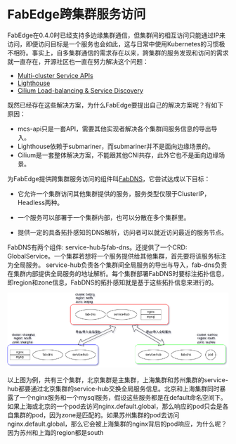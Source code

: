 
# FabEdge跨集群服务访问

 FabEdge在0.4.0时已经支持多边缘集群通信，但集群间的相互访问只能通过IP来访问，即便访问目标是一个服务也会如此，这与日常中使用Kubernetes的习惯极不相符。事实上，自多集群通信的需求存在以来，跨集群的服务发现和访问的需求就一直存在，开源社区也一直在努力解决这个问题：

* [Multi-cluster Service APIs](https://github.com/kubernetes-sigs/mcs-api)
* [Lighthouse](https://submariner.io/getting-started/architecture/service-discovery/)
* [Cilium Load-balancing & Service Discovery](https://docs.cilium.io/en/stable/gettingstarted/clustermesh/services/)



既然已经存在这些解决方案，为什么FabEdge要提出自己的解决方案呢？有如下原因：

* mcs-api只是一套API，需要其他实现者解决各个集群间服务信息的导出导入。
* Lighthouse依赖于submariner，而submariner并不是面向边缘场景的。
*  Cilium是一套整体解决方案，不能跟其他CNI共存，此外它也不是面向边缘场景。



为FabEdge提供跨集群服务访问的组件叫[FabDNS](https://github.com/FabEdge/fab-dns)，它尝试达成以下目标：

* 它允许一个集群访问其他集群提供的服务，服务类型仅限于ClusterIP，Headless两种。

* 一个服务可以部署于一个集群内部，也可以分散在多个集群里。

* 提供一定的具备拓扑感知的DNS解析，访问者可以就近访问最近的服务节点。    

    
  

FabDNS有两个组件: service-hub与fab-dns。还提供了一个CRD: GlobalService。一个集群若想将一个服务提供给其他集群，首先要将该服务标注为全局服务。 service-hub负责各个集群间全局服务的导出与导入，fab-dns负责在集群内部提供全局服务的地址解析。每个集群部署FabDNS时要标注拓扑信息，即region和zone信息，FabDNS的拓扑感知就是基于这些拓扑信息来进行的。



![fab-dns-show3](fab-dns-show3.png)



以上图为例，共有三个集群，北京集群是主集群，上海集群和苏州集群的service-hub都要通过北京集群的service-hub交换全局服务信息。北京和上海集群同时暴露了一个nginx服务和一个mysql服务，假设这些服务都是在default命名空间下。如果上海或北京的一个pod去访问nginx.default.global，那么响应的pod只会是各自集群的pod，因为zone是匹配的。如果苏州集群的pod去访问nginx.default.global，那么它会被上海集群的nginx背后的pod响应，为什么呢？因为苏州和上海的region都是south
